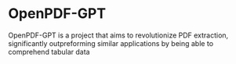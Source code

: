 # OpenPDF-GPT
OpenPDF-GPT is a project that aims to revolutionize PDF extraction, significantly outpreforming similar applications by being able to comprehend tabular data
